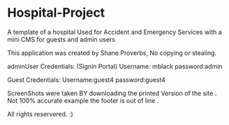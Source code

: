 # Hospital-Project
A template of a hospital Used for Accident and Emergency Services with a mini CMS for guests and admin users

This application was created by Shane Proverbs,
No copying or stealing.

adminUser Credentials:
(Signin Portal)
Username: mblack
password:admin

Guest Credentials:
Username:guest4
password:guest4


ScreenShots were taken BY downloading the printed Version of the site . Not 100% accurate example the footer is out of line .

All rights reservered. :)
